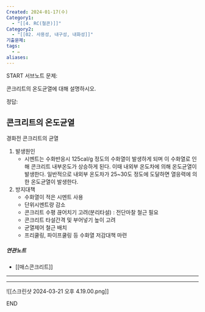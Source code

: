 ```yaml
---
Created: 2024-01-17(수)
Category1:
  - "[[4. RC(철콘)]]"
Category2:
  - "[[02. 사용성, 내구성, 내화성]]"
기출문제: 
tags:
  - ✏️
aliases:
---
```

START
서브노트
문제:  

콘크리트의 온도균열에 대해 설명하시오.

정답: 

## 콘크리트의 온도균열 

경화전 콘크리트의 균열

1. 발생원인
	- 시멘트는 수화반응시 125cal/g 정도의 수화열이 발생하게 되며 이 수화열로 인해 콘크리트 내부온도가 상승하게 된다. 이때 내외부 온도차에 의해 온도균열이 발생한다. 일반적으로 내외부 온도차가 25~30도 정도에 도달하면 열응력에 의한 온도균열이 발생한다.
2. 방지대책
	- 수화열이 적은 시멘트 사용
	- 단위시멘트량 감소
	- 콘크리트 수평 끊어치기 고려(분리타설) : 전단마찰 철근 필요
	- 콘크리트 타설간격 및 부어넣기 높이 고려
	- 균열제어 철근 배치
	- 프리쿨링, 파이프쿨링 등 수화열 저감대책 마련
##### 연관노트
- [[매스콘크리트]]
***
***
![[스크린샷 2024-03-21 오후 4.19.00.png]]
<!--ID: 1687677737609-->
END

